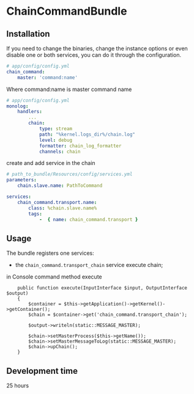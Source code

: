 ChainCommandBundle
==================

Installation
------------


If you need to change the binaries, change the instance options or even disable one or both services, you can do it through the configuration.

```yaml
# app/config/config.yml
chain_command:
    master: 'command:name'
```

Where command:name is master command name

```yaml
# app/config/config.yml
monolog:
    handlers:
        ...
        chain:
            type: stream
            path: "%kernel.logs_dir%/chain.log"
            level: debug
            formatter: chain_log_formatter
            channels: chain
```

create and add service in the chain
```yaml
# path_to_bundle/Resources/config/services.yml
parameters:
    chain.slave.name: PathToCommand

services:
    chain_command.transport.name:
        class: %chain.slave.name%
        tags:
            -  { name: chain_command.transport }
```

Usage
-----

The bundle registers one services:

 - the `chain_command.transport_chain` service execute chain;

 in Console command method execute

        public function execute(InputInterface $input, OutputInterface $output)
        {
            $container = $this->getApplication()->getKernel()->getContainer();
            $chain = $container->get('chain_command.transport_chain');

            $output->writeln(static::MESSAGE_MASTER);

            $chain->setMasterProcess($this->getName());
            $chain->setMasterMessageToLog(static::MESSAGE_MASTER);
            $chain->upChain();
        }

Development time
----------------
25 hours